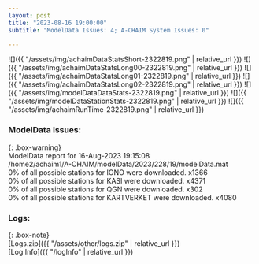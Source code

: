 ```yaml
---
layout: post
title: "2023-08-16 19:00:00"
subtitle: "ModelData Issues: 4; A-CHAIM System Issues: 0"

---
```


![]({{ "/assets/img/achaimDataStatsShort-2322819.png" | relative_url }})
![]({{ "/assets/img/achaimDataStatsLong00-2322819.png" | relative_url }})
![]({{ "/assets/img/achaimDataStatsLong01-2322819.png" | relative_url }})
![]({{ "/assets/img/achaimDataStatsLong02-2322819.png" | relative_url }})
![]({{ "/assets/img/modelDataDataStats-2322819.png" | relative_url }})
![]({{ "/assets/img/modelDataStationStats-2322819.png" | relative_url }})
![]({{ "/assets/img/achaimRunTime-2322819.png" | relative_url }})


### ModelData Issues:  
  
{: .box-warning}  
 ModelData report for 16-Aug-2023 19:15:08   
 /home2/achaim1/A-CHAIM/modelData/2023/228/19/modelData.mat   
 0% of all possible stations for IONO were downloaded. x1366   
 0% of all possible stations for KASI were downloaded. x4371   
 0% of all possible stations for QGN were downloaded. x302   
 0% of all possible stations for KARTVERKET were downloaded. x4080   
  


### Logs:  
  
{: .box-note}  
[Logs.zip]({{ "/assets/other/logs.zip" | relative_url }})  
[Log Info]({{ "/logInfo" | relative_url }})  
